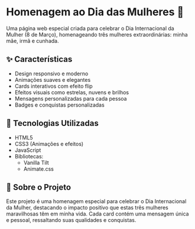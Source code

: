 # Homenagem ao Dia das Mulheres 🌹

Uma página web especial criada para celebrar o Dia Internacional da Mulher (8 de Março), homenageando três mulheres extraordinárias: minha mãe, irmã e cunhada.

## ✨ Características

- Design responsivo e moderno
- Animações suaves e elegantes
- Cards interativos com efeito flip
- Efeitos visuais como estrelas, nuvens e brilhos
- Mensagens personalizadas para cada pessoa
- Badges e conquistas personalizadas

## 🚀 Tecnologias Utilizadas

- HTML5
- CSS3 (Animações e efeitos)
- JavaScript
- Bibliotecas: 
  - Vanilla Tilt
  - Animate.css

## 💖 Sobre o Projeto

Este projeto é uma homenagem especial para celebrar o Dia Internacional da Mulher, destacando o impacto positivo que estas três mulheres maravilhosas têm em minha vida. Cada card contém uma mensagem única e pessoal, ressaltando suas qualidades e conquistas. 